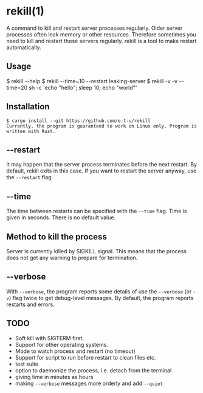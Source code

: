 # rekill(1)

A command to kill and restart server processes regularly.
Older server processes often leak memory or other resources. Therefore sometimes you need to kill and restart those servers regularly. rekill is a tool to make restart automatically.

## Usage

$ rekill --help
$ rekill --time=10 --restart leaking-server
$ rekill -v -v --time=20 sh -c 'echo "hello"; sleep 10; echo "world"'

## Installation

```console
$ cargo install --git https://github.com/e-t-u/rekill
Currently, the program is guaranteed to work on Linux only. Program is written with Rust.
```

## --restart

It may happen that the server process terminates before the next restart. By default, rekill exits in this case. If you want to restart the server anyway, use the `--restart` flag.

## --time

The time between restarts can be specified with the `--time` flag. Time is given in seconds. There is  no default value.

## Method to kill the process

Server is currently killed by SIGKILL signal. This means that the process does not get any warning to prepare for termination.

## --verbose

With `--verbose`, the program reports some details of  use the `--verbose` (or `-v`) flag twice to get debug-level messages.
By default, the program reports restarts and errors.

## TODO

- Soft kill with SIGTERM first.
- Support for other operating systems.
- Mode to watch process and restart (no timeout)
- Support for script to run before restart to clean files etc.
- test suite
- option to daemonize the process, i.e. detach from the terminal
- giving time in minutes as hours
- making `--verbose` messages more orderly and add `--quiet`
